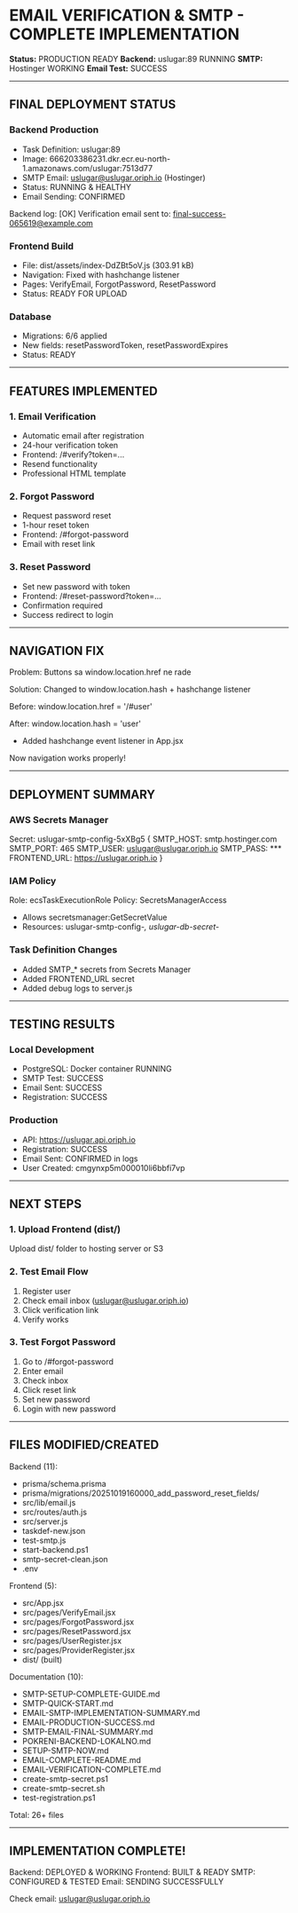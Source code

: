 ﻿# EMAIL VERIFICATION & SMTP - COMPLETE IMPLEMENTATION

**Status:** PRODUCTION READY
**Backend:** uslugar:89 RUNNING
**SMTP:** Hostinger WORKING
**Email Test:** SUCCESS

---

## FINAL DEPLOYMENT STATUS

### Backend Production
- Task Definition: uslugar:89
- Image: 666203386231.dkr.ecr.eu-north-1.amazonaws.com/uslugar:7513d77
- SMTP Email: uslugar@uslugar.oriph.io (Hostinger)
- Status: RUNNING & HEALTHY
- Email Sending: CONFIRMED

Backend log:
[OK] Verification email sent to: final-success-065619@example.com

### Frontend Build
- File: dist/assets/index-DdZBt5oV.js (303.91 kB)
- Navigation: Fixed with hashchange listener
- Pages: VerifyEmail, ForgotPassword, ResetPassword
- Status: READY FOR UPLOAD

### Database
- Migrations: 6/6 applied
- New fields: resetPasswordToken, resetPasswordExpires
- Status: READY

---

## FEATURES IMPLEMENTED

### 1. Email Verification
- Automatic email after registration
- 24-hour verification token
- Frontend: /#verify?token=...
- Resend functionality
- Professional HTML template

### 2. Forgot Password
- Request password reset
- 1-hour reset token  
- Frontend: /#forgot-password
- Email with reset link

### 3. Reset Password
- Set new password with token
- Frontend: /#reset-password?token=...
- Confirmation required
- Success redirect to login

---

## NAVIGATION FIX

Problem: Buttons sa window.location.href ne rade

Solution: Changed to window.location.hash + hashchange listener

Before:
window.location.href = '/#user'

After:
window.location.hash = 'user'
+ Added hashchange event listener in App.jsx

Now navigation works properly!

---

## DEPLOYMENT SUMMARY

### AWS Secrets Manager
Secret: uslugar-smtp-config-5xXBg5
{
  SMTP_HOST: smtp.hostinger.com
  SMTP_PORT: 465
  SMTP_USER: uslugar@uslugar.oriph.io
  SMTP_PASS: ***
  FRONTEND_URL: https://uslugar.oriph.io
}

### IAM Policy
Role: ecsTaskExecutionRole
Policy: SecretsManagerAccess
- Allows secretsmanager:GetSecretValue
- Resources: uslugar-smtp-config-*, uslugar-db-secret-*

### Task Definition Changes
- Added SMTP_* secrets from Secrets Manager
- Added FRONTEND_URL secret
- Added debug logs to server.js

---

## TESTING RESULTS

### Local Development
- PostgreSQL: Docker container RUNNING
- SMTP Test: SUCCESS
- Email Sent: SUCCESS
- Registration: SUCCESS

### Production
- API: https://uslugar.api.oriph.io
- Registration: SUCCESS
- Email Sent: CONFIRMED in logs
- User Created: cmgynxp5m000010li6bbfi7vp

---

## NEXT STEPS

### 1. Upload Frontend (dist/)
Upload dist/ folder to hosting server or S3

### 2. Test Email Flow
1. Register user
2. Check email inbox (uslugar@uslugar.oriph.io)
3. Click verification link
4. Verify works

### 3. Test Forgot Password
1. Go to /#forgot-password
2. Enter email
3. Check inbox
4. Click reset link
5. Set new password
6. Login with new password

---

## FILES MODIFIED/CREATED

Backend (11):
- prisma/schema.prisma
- prisma/migrations/20251019160000_add_password_reset_fields/
- src/lib/email.js
- src/routes/auth.js
- src/server.js
- taskdef-new.json
- test-smtp.js
- start-backend.ps1
- smtp-secret-clean.json
- .env

Frontend (5):
- src/App.jsx
- src/pages/VerifyEmail.jsx
- src/pages/ForgotPassword.jsx
- src/pages/ResetPassword.jsx
- src/pages/UserRegister.jsx
- src/pages/ProviderRegister.jsx
- dist/ (built)

Documentation (10):
- SMTP-SETUP-COMPLETE-GUIDE.md
- SMTP-QUICK-START.md
- EMAIL-SMTP-IMPLEMENTATION-SUMMARY.md
- EMAIL-PRODUCTION-SUCCESS.md
- SMTP-EMAIL-FINAL-SUMMARY.md
- POKRENI-BACKEND-LOKALNO.md
- SETUP-SMTP-NOW.md
- EMAIL-COMPLETE-README.md
- EMAIL-VERIFICATION-COMPLETE.md
- create-smtp-secret.ps1
- create-smtp-secret.sh
- test-registration.ps1

Total: 26+ files

---

## IMPLEMENTATION COMPLETE!

Backend: DEPLOYED & WORKING
Frontend: BUILT & READY
SMTP: CONFIGURED & TESTED
Email: SENDING SUCCESSFULLY

Check email: uslugar@uslugar.oriph.io


